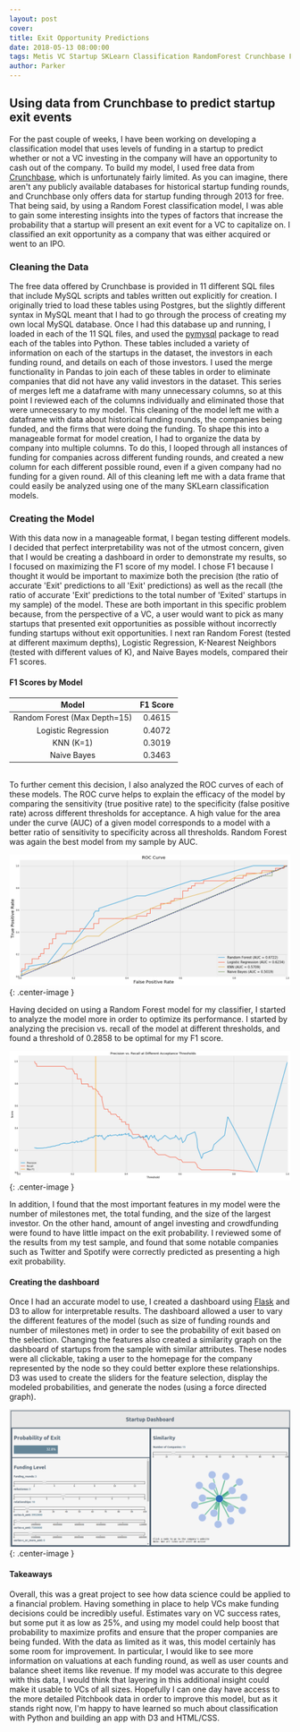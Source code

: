 ```yaml
---
layout: post
cover:
title: Exit Opportunity Predictions
date: 2018-05-13 08:00:00
tags: Metis VC Startup SKLearn Classification RandomForest Crunchbase Flask D3
author: Parker
---
```

## Using data from Crunchbase to predict startup exit events<br>

For the past couple of weeks, I have been working on developing a classification model that uses levels of funding in a startup to predict whether or not a VC investing in the company will have an opportunity to cash out of the company. To build my model, I used free data from [Crunchbase](https://www.crunchbase.com/), which is unfortunately fairly limited. As you can imagine, there aren't any publicly available databases for historical startup funding rounds, and Crunchbase only offers data for startup funding through 2013 for free. That being said, by using a Random Forest classification model, I was able to gain some interesting insights into the types of factors that increase the probability that a startup will present an exit event for a VC to capitalize on. I classified an exit opportunity as a company that was either acquired or went to an IPO.

### Cleaning the Data

The free data offered by Crunchbase is provided in 11 different SQL files that include MySQL scripts and tables written out explicitly for creation. I originally tried to load these tables using Postgres, but the slightly different syntax in MySQL meant that I had to go through the process of creating my own local MySQL database. Once I had this database up and running, I loaded in each of the 11 SQL files, and used the [pymysql](http://pymysql.readthedocs.io/en/latest/index.html) package to read each of the tables into Python. These tables included a variety of information on each of the startups in the dataset, the investors in each funding round, and details on each of those investors. I used the merge functionality in Pandas to join each of these tables in order to eliminate companies that did not have any valid investors in the dataset. This series of merges left me a dataframe with many unnecessary columns, so at this point I reviewed each of the columns individually and eliminated those that were unnecessary to my model. This cleaning of the model left me with a dataframe with data about historical funding rounds, the companies being funded, and the firms that were doing the funding. To shape this into a manageable format for model creation, I had to organize the data by company into multiple columns. To do this, I looped through all instances of funding for companies across different funding rounds, and created a new column for each different possible round, even if a given company had no funding for a given round. All of this cleaning left me with a data frame that could easily be analyzed using one of the many SKLearn classification models.

### Creating the Model

With this data now in a manageable format, I began testing different models. I decided that perfect interpretability was not of the utmost concern, given that I would be creating a dashboard in order to demonstrate my results, so I focused on maximizing the F1 score of my model. I chose F1 because I thought it would be important to maximize both the precision (the ratio of accurate 'Exit' predictions to all 'Exit' predictions) as well as the recall (the ratio of accurate 'Exit' predictions to the total number of 'Exited' startups in my sample) of the model. These are both important in this specific problem because, from the perspective of a VC, a user would want to pick as many startups that presented exit opportunities as possible without incorrectly funding startups without exit opportunities. I next ran Random Forest (tested at different maximum depths), Logistic Regression, K-Nearest Neighbors (tested with different values of K), and Naive Bayes models, compared their F1 scores.

#### F1 Scores by Model

|        Model                | F1 Score                    |
|:---------------------------:|:---------------------------:|
| Random Forest (Max Depth=15)| 0.4615                      |
| Logistic Regression         | 0.4072                      |
| KNN (K=1)                   | 0.3019                      |
| Naive Bayes                 | 0.3463                      |

<br>
To further cement this decision, I also analyzed the ROC curves of each of these models. The ROC curve helps to explain the efficacy of the model by comparing the sensitivity (true positive rate) to the specificity (false positive rate) across different thresholds for acceptance. A high value for the area under the curve (AUC) of a given model corresponds to a model with a better ratio of sensitivity to specificity across all thresholds. Random Forest was again the best model from my sample by AUC.

![Picture description](/assets/startup/roc-curve.png){: .center-image }<br>

Having decided on using a Random Forest model for my classifier, I started to analyze the model more in order to optimize its performance. I started by analyzing the precision vs. recall of the model at different thresholds, and found a threshold of 0.2858 to be optimal for my F1 score.

![Picture description](/assets/startup/prec-rec.png){: .center-image }<br>

In addition, I found that the most important features in my model were the number of milestones met, the total funding, and the size of the largest investor. On the other hand, amount of angel investing and crowdfunding were found to have little impact on the exit probability. I reviewed some of the results from my test sample, and found that some notable companies such as Twitter and Spotify were correctly predicted as presenting a high exit probability.

#### Creating the dashboard

Once I had an accurate model to use, I created a dashboard using [Flask](http://startupsv3-env.pft3wgfwbq.us-east-2.elasticbeanstalk.com/) and D3 to allow for interpretable results. The dashboard allowed a user to vary the different features of the model (such as size of funding rounds and number of milestones met) in order to see the probability of exit based on the selection. Changing the features also created a similarity graph on the dashboard of startups from the sample with similar attributes. These nodes were all clickable, taking a user to the homepage for the company represented by the node so they could better explore these relationships. D3 was used to create the sliders for the feature selection, display the modeled probabilities, and generate the nodes (using a force directed graph).

![Picture description](/assets/startup/dashboard.png){: .center-image }<br>

#### Takeaways

Overall, this was a great project to see how data science could be applied to a financial problem. Having something in place to help VCs make funding decisions could be incredibly useful. Estimates vary on VC success rates, but some put it as low as 25%, and using my model could help boost that probability to maximize profits and ensure that the proper companies are being funded. With the data as limited as it was, this model certainly has some room for improvement. In particular, I would like to see more information on valuations at each funding round, as well as user counts and balance sheet items like revenue. If my model was accurate to this degree with this data, I would think that layering in this additional insight could make it usable to VCs of all sizes. Hopefully I can one day have access to the more detailed Pitchbook data in order to improve this model, but as it stands right now, I'm happy to have learned so much about classification with Python and building an app with D3 and HTML/CSS.
